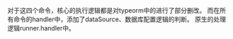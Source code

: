 对于这四个命令，核心的执行逻辑都是对typeorm中的进行了部分删改。
而在所有命令的handler中，添加了dataSource、数据库配置逻辑的判断。
原生的处理逻辑runner.handler中。
